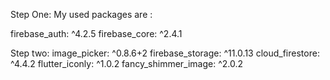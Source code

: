 Step One:
My used packages are :

firebase_auth: ^4.2.5
firebase_core: ^2.4.1

Step two:
image_picker: ^0.8.6+2
firebase_storage: ^11.0.13
cloud_firestore: ^4.4.2
flutter_iconly: ^1.0.2
fancy_shimmer_image: ^2.0.2